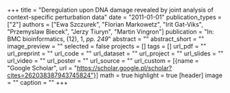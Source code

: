 +++
title = "Deregulation upon DNA damage revealed by joint analysis of context-specific perturbation data"
date = "2011-01-01"
publication_types = ["2"]
authors = ["Ewa Szczurek", "Florian Markowetz", "Irit Gat-Viks", "Przemyslaw Biecek", "Jerzy Tiuryn", "Martin Vingron"]
publication = "In: BMC bioinformatics, (12), 1, _pp. 249_"
abstract = ""
abstract_short = ""
image_preview = ""
selected = false
projects = []
tags = []
url_pdf = ""
url_preprint = ""
url_code = ""
url_dataset = ""
url_project = ""
url_slides = ""
url_video = ""
url_poster = ""
url_source = ""
url_custom = [{name = "Google Scholar", url = "https://scholar.google.pl/scholar?cites=262038387943745824"}]
math = true
highlight = true
[header]
image = ""
caption = ""
+++
